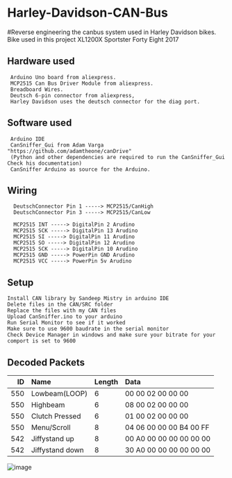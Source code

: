 # Harley-Davidson-CAN-Bus

#Reverse engineering the canbus system used in Harley Davidson bikes.
Bike used in this project XL1200X Sportster Forty Eight 2017

## Hardware used
 ```
  Arduino Uno board from aliexpress.
  MCP2515 Can Bus Driver Module from aliexpress.
  Breadboard Wires.
  Deutsch 6-pin connector from aliexpress, 
  Harley Davidson uses the deutsch connector for the diag port.
  ```


## Software used
 ```
  Arduino IDE
  CanSniffer_Gui from Adam Varga "https://github.com/adamtheone/canDrive" 
  (Python and other dependencies are required to run the CanSniffer_Gui Check his documentation)
  CanSniffer Arduino as source for the Arduino.
```


## Wiring
```
  DeutschConnector Pin 1 -----> MCP2515/CanHigh
  DeutschConnector Pin 3 -----> MCP2515/CanLow
```
```
  MCP2515 INT -----> DigitalPin 2 Arudino
  MCP2515 SCK -----> DigitalPin 13 Arudino
  MCP2515 SI -----> DigitalPin 11 Arudino
  MCP2515 SO -----> DigitalPin 12 Arudino
  MCP2515 SCK -----> DigitalPin 10 Arudino
  MCP2515 GND -----> PowerPin GND Arudino
  MCP2515 VCC -----> PowerPin 5v Arudino
```
## Setup
```
Install CAN library by Sandeep Mistry in arduino IDE
Delete files in the CAN/SRC folder
Replace the files with my CAN files
Upload CanSniffer.ino to your arduino
Run Serial Monitor to see if it worked
Make sure to use 9600 baudrate in the serial monitor
Check Device Manager in windows and make sure your bitrate for your comport is set to 9600
```

## Decoded Packets

| ID | Name             | Length | Data    |
| -: | :--------------- | ------ | :------ |
| 550 | Lowbeam(LOOP)   | 6    | 00 00 02 00 00 00 |
| 550 | Highbeam        | 6    | 08 00 02 00 00 00 |
| 550 | Clutch Pressed  | 6    | 01 00 02 00 00 00 |
| 550 | Menu/Scroll     | 8    | 04 06 00 00 00 B4 00 FF |
| 542 | Jiffystand up   | 8    | 00 A0 00 00 00 00 00 00 |
| 542 | Jiffystand down | 8    | 30 A0 00 00 00 00 00 00 |

![image](https://github.com/sofresh007/Harley-Davidson-CAN-Bus/assets/76256425/9332c610-d193-4497-af33-7e514bb32e6f)


